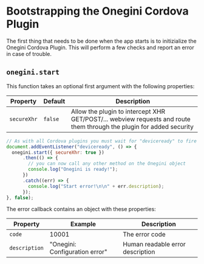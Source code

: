 # Bootstrapping the Onegini Cordova Plugin

The first thing that needs to be done when the app starts is to initizialize the Onegini Cordova Plugin. This will perform a few checks and report an error in case of trouble.

## `onegini.start`

This function takes an optional first argument with the following properties:

| Property | Default | Description |
| --- | --- | --- |
| `secureXhr` | `false` | Allow the plugin to intercept XHR GET/POST/... webview requests and route them through the plugin for added security

```js
// As with all Cordova plugins you must wait for "deviceready" to fire
document.addEventListener("deviceready", () => {
  onegini.start({ secureXhr: true })
      .then(() => {
        // you can now call any other method on the Onegini object
        console.log("Onegini is ready!");
      })
      .catch((err) => {
        console.log("Start error!\n\n" + err.description);
      });
}, false);
```

The error callback contains an object with these properties:

| Property | Example | Description |
| --- | --- | --- |
| `code` | 10001 | The error code
| `description` | "Onegini: Configuration error" | Human readable error description
